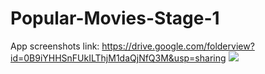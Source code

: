 # Popular-Movies-Stage-1
App screenshots link: https://drive.google.com/folderview?id=0B9iYHHSnFUkILThjM1daQjNfQ3M&usp=sharing
![](https://lh6.googleusercontent.com/M_NKHu1SAC087SFdEIYFoJP6dZZMfmDOSi0r_yqORELGynVrj2tVi8_C8KuKEcLbcqvi8g=w1342-h523)
